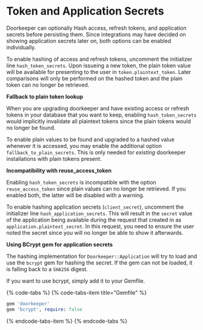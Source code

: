 # Token and Application Secrets

Doorkeeper can optionally Hash access, refresh tokens, and application secrets before persisting them. Since integrations may have decided on showing application secrets later on, both options can be enabled individually.

To enable hashing of access and refresh tokens, uncomment the initializer line `hash_token_secrets`. Upon issueing a new token, the plain token value will be available for presenting to the user in `token.plaintext_token`. Later comparisons will only be performed on the hashed token and the plain token can no longer be retrieved.

**Fallback to plain token lookup**

When you are upgrading doorkeeper and have existing access or refresh tokens in your database that you want to keep, enabling `hash_token_secrets` would implicitly invalidate all plaintext tokens since the plain tokens would no longer be found.

To enable plain values to be found and upgraded to a hashed value whenever it is accessed, you may enable the additional option `fallback_to_plain_secrets`. This is only needed for _existing_ doorkeeper installations with plain tokens present.

**Incompatibility with reuse\_access\_token**

Enabling `hash_token_secrets` is incompatible with the option `reuse_access_token` since plain values can no longer be retrieved. If you enabled both, the latter will be disabled with a warning.

To enable hashing application secrets \(`client_secret`\), uncomment the initializer line `hash_application_secrets`. This will result in the `secret` value of the application being available during the request that created in as `application.plaintext_secret`. In this request, you need to ensure the user noted the secret since you will no longer be able to show it afterwards.

**Using BCrypt gem for application secrets**

The hashing implementation for `Doorkeeper::Application` will try to load and use the `bcrypt` gem for hashing the secret. If the gem can not be loaded, it is falling back to a `SHA256` digest.

If you want to use bcrypt, simply add it to your Gemfile.

{% code-tabs %}
{% code-tabs-item title="Gemfile" %}
```ruby
gem 'doorkeeper'
gem 'bcrypt', require: false
```
{% endcode-tabs-item %}
{% endcode-tabs %}

